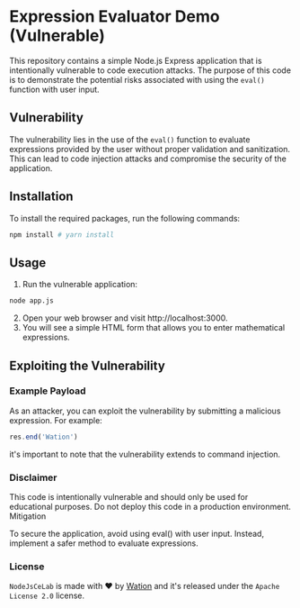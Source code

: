 # Expression Evaluator Demo (Vulnerable)

This repository contains a simple Node.js Express application that is intentionally vulnerable to code execution attacks. The purpose of this code is to demonstrate the potential risks associated with using the `eval()` function with user input.

## Vulnerability

The vulnerability lies in the use of the `eval()` function to evaluate expressions provided by the user without proper validation and sanitization. This can lead to code injection attacks and compromise the security of the application.

## Installation

To install the required packages, run the following commands:

```bash
npm install # yarn install
```

## Usage
1. Run the vulnerable application:

```bash
node app.js
```
2. Open your web browser and visit http://localhost:3000.
3. You will see a simple HTML form that allows you to enter mathematical expressions.

## Exploiting the Vulnerability
### Example Payload

As an attacker, you can exploit the vulnerability by submitting a malicious expression. For example:

```js
res.end('Wation')
```

it's important to note that the vulnerability extends to command injection.

### Disclaimer

This code is intentionally vulnerable and should only be used for educational purposes. Do not deploy this code in a production environment.
Mitigation

To secure the application, avoid using eval() with user input. Instead, implement a safer method to evaluate expressions.

### License

`NodeJsCeLab` is made with ♥  by [Wation](https://github.com/TheWation) and it's released under the `Apache License 2.0` license.